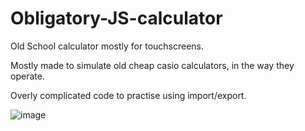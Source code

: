 # Obligatory-JS-calculator
Old School calculator mostly for touchscreens.

Mostly made to simulate old cheap casio calculators, in the way they operate. 

Overly complicated code to practise using import/export.

![image](https://github.com/JohnB08/Obligatory-JS-calculator/assets/142892183/9428f486-76b4-4505-90d5-dfc505b6adcc)
